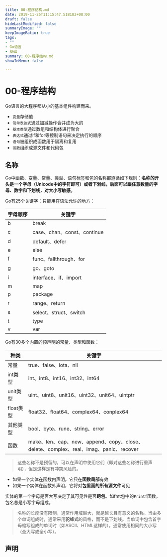 ```yaml
---
title: 00-程序结构.md
date: 2019-11-25T11:15:47.518182+08:00
draft: false
hideLastModified: false
summaryImage: ""
keepImageRatio: true
tags:
- ""
- Go语言
- 基础
summary: 00-程序结构.md
showInMenu: false

---
```


# 00-程序结构

Go语言的大程序都从小的基本组件构建而来。

- `变量`存储值
- `简单表达式`通过加减操作合并成为大的
- `基本类型`通过数组和结构体进行聚合
- `表达式`通过if和for等控制语句来决定执行的顺序
- `语句`被组织成函数用于隔离和复用
- `函数`组织成源文件和代码包

## 名称

Go中函数、变量、常量、类型、语句标签和包的名称都遵循如下规则：**名称的开头是一个字母（Unicode中的字符即可）或者下划线，后面可以跟任意数量的字母、数字和下划线，对大小写敏感。**

Go有25个关键字：只能用在语法允许的地方：

| 字母顺序 | 关键字 |
| --- | --- |
| b | break                       |
| c        | case、chan、const、continue |
| d        | default、defer              |
| e        | else                        |
| f        | func、fallthrough、for      |
| g        | go、goto                    |
| i        | interface、if、import       |
| m        | map                         |
| p        | package                     |
| r        | range、return               |
| s        | select、struct、switch      |
| t        | type                        |
| v        | var                         |

Go有30多个内置的预声明的常量、类型和函数：

|种类|关键字|
|---| ---|
| 常量      | true、false、iota、nil                                                                |
| int类型   | int、int8、int16、int32、int64                                                        |
| unit类型  | uint、uint8、unit16、uint32、unit64、uintptr                                          |
| float类型 | float32、float64、complex64、conplex64                                                |
| 其他类型  | bool、byte、rune、string、error                                                       |
| 函数      | make、len、cap、new、append、copy、close、delete、complex、real、imag、panic、recover |

> 这些名称不是预留的，可以在声明中使用它们（即对这些名称进行重声明），但是这样是有冲突风险的。

- 如果一个实体在函数内声明。它只在**函数局部**有效
- 如果一个实体在函数外声明，它将对**包里面的所有源文件**可见

实体的第一个字母是否大写决定了其可见性是否**跨包**。如fmt包中的`Printf`函数，包名总是小写字母组成。

> 名称的长度没有限制，通常作用域越大，就是越长且有意义的名称。当由多个单词组成时，通常采用**驼峰式**的风格，而不是下划线。当单词中包含首字母缩写组成的单词时（如ASCII、HTML这样的），通常使用相同的大小写（全大写或全小写）。

## 声明
